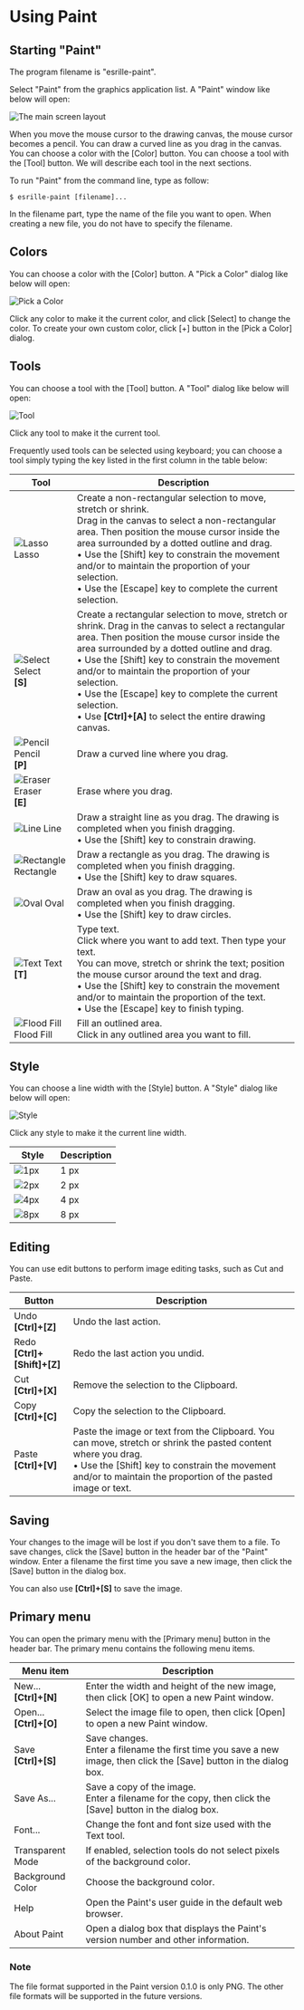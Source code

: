 # Using Paint

<style>
thead tr th:first-child, tbody tr td:first-child {
  min-width: 30%;
}
</style>

## Starting "Paint"

The program filename is "esrille-paint".

Select "Paint" from the graphics application list.
A "Paint" window like below will open:

![The main screen layout](layout.png)

When you move the mouse cursor to the drawing canvas, the mouse cursor becomes a pencil.
You can draw a curved line as you drag in the canvas.
You can choose a color with the [Color] button.
You can choose a tool with the [Tool] button.
We will describe each tool in the next sections.


To run "Paint" from the command line, type as follow:

```
$ esrille-paint [filename]...
```

In the filename part, type the name of the file you want to open.
When creating a new file, you do not have to specify the filename.

## Colors

You can choose a color with the [Color] button.
A "Pick a Color" dialog like below will open:

![Pick a Color](color.png)

Click any color to make it the current color, and click [Select] to change the color.
To create your own custom color, click [+] button in the [Pick a Color] dialog.

## Tools

You can choose a tool with the [Tool] button.
A "Tool" dialog like below will open:

![Tool](tool.png)

Click any tool to make it the current tool.

Frequently used tools can be selected using keyboard;
you can choose a tool simply typing the key listed in the first column in the table below:

Tool | Description
---|---
![Lasso](../figures/lasso-symbolic.svg) Lasso | Create a non-rectangular selection to move, stretch or shrink.<br>Drag in the canvas to select a non-rectangular area. Then position the mouse cursor inside the area surrounded by a dotted outline and drag.<br>• Use the [Shift] key to constrain the movement and/or to maintain the proportion of your selection.<br>• Use the [Escape] key to complete the current selection.
![Select](../figures/selection-symbolic.svg) Select<br><b>[S]</b> | Create a rectangular selection to move, stretch or shrink. Drag in the canvas to select a rectangular area. Then position the mouse cursor inside the area surrounded by a dotted outline and drag.<br>• Use the [Shift] key to constrain the movement and/or to maintain the proportion of your selection.<br>• Use the [Escape] key to complete the current selection.<br>• Use <b>[Ctrl]+[A]</b> to select the entire drawing canvas.
![Pencil](../figures/pencil-symbolic.svg) Pencil<br><b>[P]</b> | Draw a curved line where you drag.
![Eraser](../figures/eraser-symbolic.svg) Eraser<br><b>[E]</b> | Erase where you drag.
![Line](../figures/line-symbolic.svg) Line | Draw a straight line as you drag. The drawing is completed when you finish dragging.<br>• Use the [Shift] key to constrain drawing.
![Rectangle](../figures/rectangle-symbolic.svg) Rectangle | Draw a rectangle as you drag. The drawing is completed when you finish dragging.<br>• Use the [Shift] key to draw squares.
![Oval](../figures/oval-symbolic.svg) Oval | Draw an oval as you drag. The drawing is completed when you finish dragging.<br>• Use the [Shift] key to draw circles.
![Text](../figures/text-symbolic.svg) Text<br><b>[T]</b> | Type text.<br>Click where you want to add text. Then type your text.<br>You can move, stretch or shrink the text; position the mouse cursor around the text and drag.<br>• Use the [Shift] key to constrain the movement and/or to maintain the proportion of the text.<br>• Use the [Escape] key to finish typing.
![Flood Fill](../figures/floodfill-symbolic.svg) Flood Fill | Fill an outlined area.<br>Click in any outlined area you want to fill.

## Style

You can choose a line width with the [Style] button.
A "Style" dialog like below will open:

![Style](style.png)

Click any style to make it the current line width.

Style | Description
---|---
![1px](../figures/1px-symbolic.svg) &nbsp;&nbsp;&nbsp;&nbsp; | 1 px
![2px](../figures/2px-symbolic.svg) | 2 px
![4px](../figures/4px-symbolic.svg) | 4 px
![8px](../figures/8px-symbolic.svg) | 8 px

## Editing

You can use edit buttons to perform image editing tasks, such as Cut and Paste.

Button | Description
---|---
Undo<br><b>[Ctrl]+[Z]</b> | Undo the last action.
Redo<br><b>[Ctrl]+[Shift]+[Z]</b> | Redo the last action you undid.
Cut<br><b>[Ctrl]+[X]</b> | Remove the selection to the Clipboard.
Copy<br><b>[Ctrl]+[C]</b> | Copy the selection to  the Clipboard.
Paste<br><b>[Ctrl]+[V]</b> | Paste the image or text from the Clipboard. You can move, stretch or shrink the pasted content where you drag.<br>• Use the [Shift] key to constrain the movement and/or to maintain the proportion of the pasted image or text.

## Saving

Your changes to the image will be lost if you don't save them to a file.
To save changes, click the [Save] button in the header bar of the "Paint" window.
Enter a filename the first time you save a new image, then click the [Save] button in the dialog box.

You can also use <b>[Ctrl]+[S]</b> to save the image.

## Primary menu

You can open the primary menu with the [Primary menu] button in the header bar.
The primary menu contains the following menu items.

Menu item | Description
---|---
New...<br><b>[Ctrl]+[N]</b> | Enter the width and height of the new image, then click [OK] to open a new Paint window.
Open...<br><b>[Ctrl]+[O]</b> | Select the image file to open, then click [Open] to open a new Paint window.
Save<br><b>[Ctrl]+[S]</b> | Save changes.<br>Enter a filename the first time you save a new image, then click the [Save] button in the dialog box.
Save As... | Save a copy of the image.<br>Enter a filename for the copy, then click the [Save] button in the dialog box.
Font... | Change the font and font size used with the Text tool.
Transparent Mode | If enabled, selection tools do not select pixels of the background color.
Background Color | Choose the background color.
Help | Open the Paint's user guide in the default web browser.
About Paint | Open a dialog box that displays the Paint's version number and other information.

### Note

The file format supported in the Paint version 0.1.0 is only PNG. The other file formats will be supported in the future versions.
